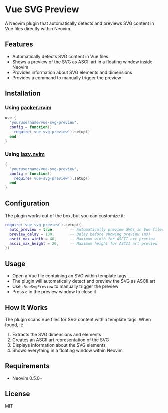 # Vue SVG Preview

A Neovim plugin that automatically detects and previews SVG content in Vue files directly within Neovim.

## Features

- Automatically detects SVG content in Vue files
- Shows a preview of the SVG as ASCII art in a floating window inside Neovim
- Provides information about SVG elements and dimensions
- Provides a command to manually trigger the preview

## Installation

### Using [packer.nvim](https://github.com/wbthomason/packer.nvim)

```lua
use {
  'yourusername/vue-svg-preview',
  config = function()
    require('vue-svg-preview').setup()
  end
}
```

### Using [lazy.nvim](https://github.com/folke/lazy.nvim)

```lua
{
  'yourusername/vue-svg-preview',
  config = function()
    require('vue-svg-preview').setup()
  end
}
```

## Configuration

The plugin works out of the box, but you can customize it:

```lua
require('vue-svg-preview').setup({
  auto_preview = true,       -- Automatically preview SVGs in Vue files
  preview_delay = 100,       -- Delay before showing preview (ms)
  ascii_max_width = 40,      -- Maximum width for ASCII art preview
  ascii_max_height = 20,     -- Maximum height for ASCII art preview
})
```

## Usage

- Open a Vue file containing an SVG within template tags
- The plugin will automatically detect and preview the SVG as ASCII art
- Use `:VueSvgPreview` to manually trigger the preview
- Press `q` in the preview window to close it

## How It Works

The plugin scans Vue files for SVG content within template tags. When found, it:
1. Extracts the SVG dimensions and elements
2. Creates an ASCII art representation of the SVG
3. Displays information about the SVG elements
4. Shows everything in a floating window within Neovim

## Requirements

- Neovim 0.5.0+

## License

MIT
